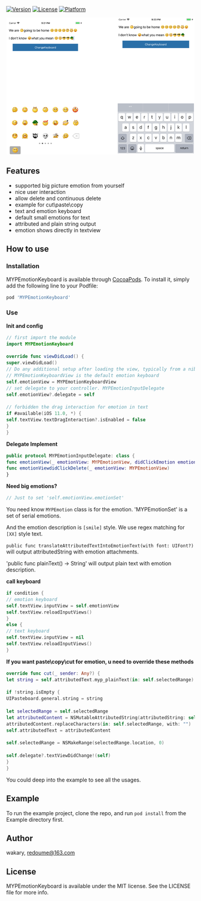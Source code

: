 
[![Version](https://img.shields.io/cocoapods/v/MYPEmotionKeyboard.svg?style=flat)](https://cocoapods.org/pods/MYPEmotionKeyboard)
[![License](https://img.shields.io/cocoapods/l/MYPEmotionKeyboard.svg?style=flat)](https://cocoapods.org/pods/MYPEmotionKeyboard)
[![Platform](https://img.shields.io/cocoapods/p/MYPEmotionKeyboard.svg?style=flat)](https://cocoapods.org/pods/MYPEmotionKeyboard)

![Emotion Keyboard](https://github.com/wakaryry/MYPEmotionKeyboard/blob/master/screens/surface.png)

## Features
- supported big picture emotion from yourself
- nice user interaction
- allow delete and continuous delete
- example for cut\paste\copy
- text and emotion keyboard
- default small emotions for text
- attributed and plain string output
- emotion shows directly in textview

## How to use
### Installation

MYPEmotionKeyboard is available through [CocoaPods](https://cocoapods.org). To install
it, simply add the following line to your Podfile:

```ruby
pod 'MYPEmotionKeyboard'
```
### Use
**Init and config**
``` swift
// first import the module
import MYPEmotionKeyboard

override func viewDidLoad() {
super.viewDidLoad()
// Do any additional setup after loading the view, typically from a nib.
// MYPEmotionKeyboardView is the default emotion keyboard
self.emotionView = MYPEmotionKeyboardView
// set delegate to your controller. MYPEmotionInputDelegate
self.emotionView?.delegate = self

// forbidden the drag interaction for emotion in text
if #available(iOS 11.0, *) {
self.textView.textDragInteraction?.isEnabled = false
}
}
```

**Delegate Implement**
``` swift
public protocol MYPEmotionInputDelegate: class {
func emotionView(_ emotionView: MYPEmotionView, didClickEmotion emotion: MYPEmotion, isDefault: Bool)
func emotionViewdidClickDelete(_ emotionView: MYPEmotionView)
}
```

**Need big emotions?**
``` swift
// Just to set 'self.emotionView.emotionSet'
```

You need know
`MYPEmotion` class is for the emotion. 'MYPEmotionSet' is a set of serial emotions.

And the emotion description is `[smile]` style. We use regex matching for `[XX]` style text.

`public func translateAttributedTextIntoEmotionText(with font: UIFont?)` will output attributedString with emotion attachments.

'public func plainText() -> String' will output plain text with emotion description.

**call keyboard**
``` swift
if condition {
// emotion keyboard
self.textView.inputView = self.emotionView
self.textView.reloadInputViews()
}
else {
// text keyboard
self.textView.inputView = nil
self.textView.reloadInputViews()
}
```

**If you want paste\copy\cut for emotion, u need to override these methods**
``` swift
override func cut(_ sender: Any?) {
let string = self.attributedText.myp_plainText(in: self.selectedRange) ?? ""

if !string.isEmpty {
UIPasteboard.general.string = string

let selectedRange = self.selectedRange
let attributedContent = NSMutableAttributedString(attributedString: self.attributedText)
attributedContent.replaceCharacters(in: self.selectedRange, with: "")
self.attributedText = attributedContent

self.selectedRange = NSMakeRange(selectedRange.location, 0)

self.delegate?.textViewDidChange!(self)
}
}
```

You could deep into the example to see all the usages.

## Example

To run the example project, clone the repo, and run `pod install` from the Example directory first.

## Author

wakary, redoume@163.com

## License

MYPEmotionKeyboard is available under the MIT license. See the LICENSE file for more info.
